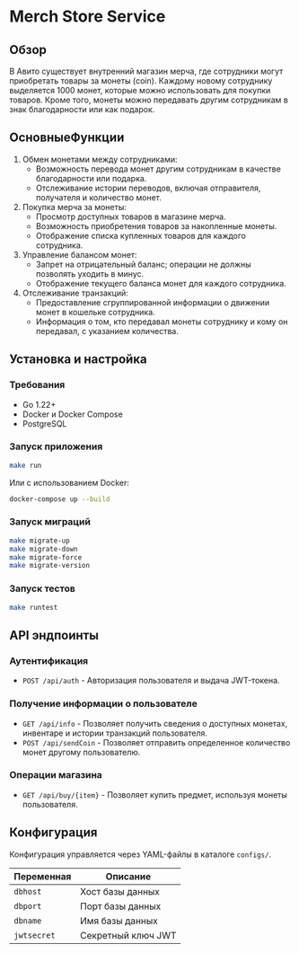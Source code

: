 # Merch Store Service

## Обзор
В Авито существует внутренний магазин мерча, где сотрудники могут приобретать товары за монеты (coin). Каждому новому сотруднику выделяется 1000 монет, которые можно использовать для покупки товаров. Кроме того, монеты можно передавать другим сотрудникам в знак благодарности или как подарок.

## ОсновныеФункции

1. Обмен монетами между сотрудниками:
   - Возможность перевода монет другим сотрудникам в качестве благодарности или подарка.
   - Отслеживание истории переводов, включая отправителя, получателя и количество монет.
2. Покупка мерча за монеты:
   - Просмотр доступных товаров в магазине мерча.
   - Возможность приобретения товаров за накопленные монеты.
   - Отображение списка купленных товаров для каждого сотрудника.
3. Управление балансом монет:
   - Запрет на отрицательный баланс; операции не должны позволять уходить в минус.
   - Отображение текущего баланса монет для каждого сотрудника.
4. Отслеживание транзакций:
   - Предоставление сгруппированной информации о движении монет в кошельке сотрудника.
   - Информация о том, кто передавал монеты сотруднику и кому он передавал, с указанием количества.

## Установка и настройка

### Требования
- Go 1.22+
- Docker и Docker Compose
- PostgreSQL

### Запуск приложения
```sh
make run
```
Или с использованием Docker:
```sh
docker-compose up --build
```

### Запуск миграций
```sh
make migrate-up
make migrate-down
make migrate-force
make migrate-version
```

### Запуск тестов
```sh
make runtest
```

## API эндпоинты

### Аутентификация
- `POST /api/auth` - Авторизация пользователя и выдача JWT-токена.

### Получение информации о пользователе
- `GET /api/info` - Позволяет получить сведения о доступных монетах, инвентаре и истории транзакций пользователя.
- `POST /api/sendCoin` - Позволяет отправить определенное количество монет другому пользователю.

### Операции магазина
- `GET /api/buy/{item}` - Позволяет купить предмет, используя монеты пользователя.

## Конфигурация
Конфигурация управляется через YAML-файлы в каталоге `configs/`.

| Переменная  | Описание           |
|-------------|--------------------|
| `dbhost`    | Хост базы данных   |
| `dbport`    | Порт базы данных   |
| `dbname` | Имя базы данных    |
| `jwtsecret` | Секретный ключ JWT |


